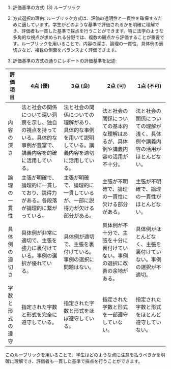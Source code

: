 1. 評価基準の方式: (3) ルーブリック

2. 方式選択の理由: ルーブリック方式は、評価の透明性と一貫性を確保するために適しています。学生がどのような基準で評価されるかを明確に理解でき、評価者も一貫した基準で採点を行うことができます。特に法学のような多角的な視点が求められる分野では、複数の観点から評価することが重要です。ルーブリックを用いることで、内容の深さ、論理の一貫性、具体例の適切さなど、複数の側面をバランスよく評価できます。

3. 評価基準の方式の通りにレポートの評価基準を記述:

| 評価項目          | 4点 (優)                                                                 | 3点 (良)                                                               | 2点 (可)                                                               | 1点 (不可)                                                             |
|-------------------|---------------------------------------------------------------------------|------------------------------------------------------------------------|------------------------------------------------------------------------|------------------------------------------------------------------------|
| 内容の深さ        | 法と社会の関係について深い洞察を示し、独自の視点を持っている。具体的な事例が豊富で、講義内容を的確に活用している。 | 法と社会の関係についての理解があり、具体的な事例を用いて説明している。講義内容を適切に活用している。 | 法と社会の関係についての基本的な理解はあるが、具体例や講義内容の活用が不十分。 | 法と社会の関係についての理解が浅く、具体例や講義内容の活用がほとんどない。 |
| 論理の一貫性      | 主張が明確で、論理的に一貫しており、説得力がある。各段落が論理的に繋がっている。         | 主張が明確で、論理的に一貫しているが、一部に説得力が欠ける部分がある。                   | 主張が不明確で、論理の一貫性に欠ける部分がある。                               | 主張が不明確で、論理の一貫性がほとんどない。                                   |
| 具体例の適切さ     | 具体例が非常に適切で、主張を強力に裏付けている。事例の選択が優れている。                   | 具体例が適切で、主張を裏付けている。事例の選択に問題はない。                     | 具体例が不十分で、主張を十分に裏付けていない。事例の選択に改善の余地がある。         | 具体例がほとんどなく、主張を裏付けていない。事例の選択が不適切。                   |
| 字数と形式の遵守   | 指定された字数と形式を完全に遵守している。                                       | 指定された字数と形式をほぼ遵守している。                                   | 指定された字数と形式を一部遵守していない。                                   | 指定された字数と形式をほとんど遵守していない。                               |

このルーブリックを用いることで、学生はどのような点に注意を払うべきかを明確に理解でき、評価者も一貫した基準で採点を行うことができます。